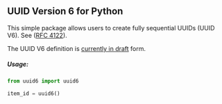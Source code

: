 ## UUID Version 6 for Python

This simple package allows users to create fully sequential UUIDs (UUID V6). See ([RFC 4122](https://tools.ietf.org/html/draft-peabody-dispatch-new-uuid-format-00)).

The UUID V6 definition is [currently in draft](https://tools.ietf.org/html/draft-peabody-dispatch-new-uuid-format-00) form.

##### Usage:

```python
from uuid6 import uuid6

item_id = uuid6()
```
